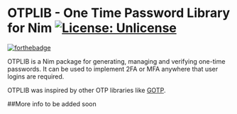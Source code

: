# OTPLIB - One Time Password Library for Nim [![License: Unlicense](https://img.shields.io/badge/license-Unlicense-blue.svg)](http://unlicense.org/)
[![forthebadge](https://forthebadge.com/images/badges/built-with-love.svg)](https://forthebadge.com)


OTPLIB is a Nim package for generating, managing and verifying one-time passwords.
It can be used to implement 2FA or MFA anywhere that user logins are required.

OTPLIB was inspired by other OTP libraries like [GOTP](https://github.com/xlzd/gotp).

##More info to be added soon
